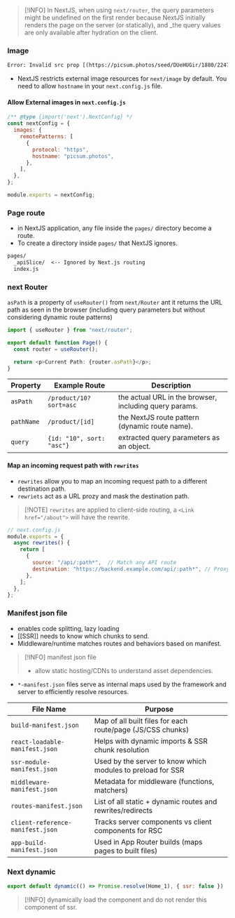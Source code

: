> [!INFO] In NextJS, when using `next/router`, the query parameters might be undefined on the first render because NextJS initially renders the page on the server (or statically), and _the query values are only available after hydration on the client.


### Image

```txt
Error: Invalid src prop [(https://picsum.photos/seed/DUeHUGir/1880/2247)](https://picsum.photos/seed/DUeHUGir/1880/2247) on `next/image`, hostname "picsum.photos" is not configured under images in your `next.config.js` See more info: [https://nextjs.org/docs/messages/next-image-unconfigured-host](https://nextjs.org/docs/messages/next-image-unconfigured-host)
```
- NextJS restricts external image resources for `next/image` by default. You need to allow `hostname` in your `next.config.js` file.

#### Allow External images in `next.config.js`
```js
/** @type {import('next').NextConfig} */
const nextConfig = {
  images: {
    remotePatterns: [
      {
        protocol: "https",
        hostname: "picsum.photos",
      },
    ],
  },
};

module.exports = nextConfig;

```

### Page route
- in NextJS application, any file inside the `pages/` directory become a route.
- To create a directory inside `pages/` that NextJS ignores.

```txt
pages/
  _apiSlice/  <-- Ignored by Next.js routing
  index.js

```

### next Router
`asPath` is a property of `useRouter()` from `next/Router` ant it returns the URL path as seen in the browser (including query parameters but without considering dynamic route patterns)
```ts
import { useRouter } from "next/router";

export default function Page() {
  const router = useRouter();

  return <p>Current Path: {router.asPath}</p>;
}

```

| Property   | Example Route             | Description                                            |
| ---------- | ------------------------- | ------------------------------------------------------ |
| `asPath`   | `/product/10?sort=asc`    | the actual URL in the browser, including query params. |
| `pathName` | `/product/[id]`           | the NextJS route pattern (dynamic route name).         |
| `query`    | `{id: "10", sort: "asc"}` | extracted query parameters as an object.               |
#### Map an incoming request path with `rewrites`
- `rewrites` allow you to map an incoming request path to a different destination path.
- `rewriets` act as a URL prozy and mask the destination path.

> [!NOTE] `rewrites` are applied to client-side routing, a `<Link href="/about">` will have the rewrite.

```js
// next.config.js
module.exports = {
  async rewrites() {
    return [
      {
        source: "/api/:path*",  // Match any API route
        destination: "https://backend.example.com/api/:path*", // Proxy to backend
      },
    ];
  },
};

```

### Manifest json file

- enables code splitting, lazy loading
- [[SSR]] needs to know which chunks to send.
- Middleware/runtime matches routes and behaviors based on manifest.

> [!INFO] manifest json file
> - allow static hosting/CDNs to understand asset dependencies.

- `*-manifest.json` files serve as internal maps used by the framework and server to efficiently resolve resources.

| File Name                        | Purpose                                                     |
| -------------------------------- | ----------------------------------------------------------- |
| `build-manifest.json`            | Map of all built files for each route/page (JS/CSS chunks)  |
| `react-loadable-manifest.json`   | Helps with dynamic imports & SSR chunk resolution           |
| `ssr-module-manifest.json`       | Used by the server to know which modules to preload for SSR |
| `middleware-manifest.json`       | Metadata for middleware (functions, matchers)               |
| `routes-manifest.json`           | List of all static + dynamic routes and rewrites/redirects  |
| `client-reference-manifest.json` | Tracks server components vs client components for RSC       |
| `app-build-manifest.json`        | Used in App Router builds (maps pages to built files)       |
### Next dynamic
```js
export default dynamic(() => Promise.resolve(Home_1), { ssr: false })
```
> [!INFO] 
> dynamically load the component and do not render this component of ssr.
